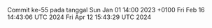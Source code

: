 Commit ke-55 pada tanggal Sun Jan 01 14:00 2023 +0100
Fri Feb 16 14:43:06 UTC 2024
Fri Apr 12 15:43:29 UTC 2024
